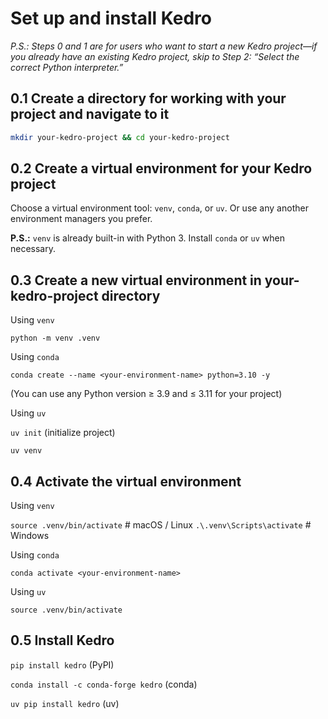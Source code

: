 # Set up and install Kedro
*P.S.: Steps 0 and 1 are for users who want to start a new Kedro project—if you already have an existing Kedro project, skip to Step 2: “Select the correct Python interpreter.”*

## 0.1 Create a directory for working with your project and navigate to it

```bash
mkdir your-kedro-project && cd your-kedro-project
```

## 0.2 Create a virtual environment for your Kedro project

Choose a virtual environment tool: `venv`, `conda`, or `uv`. Or use any another environment managers you prefer.

**P.S.:** `venv` is already built-in with Python 3. Install `conda` or `uv` when necessary.

## 0.3 Create a new virtual environment in your-kedro-project directory

Using `venv`

`python -m venv .venv`


Using `conda`

`conda create --name <your-environment-name> python=3.10 -y`

(You can use any Python version ≥ 3.9 and ≤ 3.11 for your project)


Using `uv`

`uv init` (initialize project)

`uv venv`

## 0.4 Activate the virtual environment

Using `venv`

`source .venv/bin/activate` # macOS / Linux
`.\.venv\Scripts\activate`  # Windows

Using `conda`

`conda activate <your-environment-name>`

Using `uv`

`source .venv/bin/activate`

## 0.5 Install Kedro

`pip install kedro` (PyPI)

`conda install -c conda-forge kedro` (conda)

`uv pip install kedro` (uv)